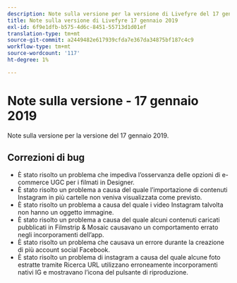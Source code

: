 ```yaml
---
description: Note sulla versione per la versione di Livefyre del 17 gennaio 2019.
title: Note sulla versione di Livefyre 17 gennaio 2019
exl-id: 6f9e1dfb-b575-4d6c-8451-55713d1d01ef
translation-type: tm+mt
source-git-commit: a2449482e617939cfda7e367da34875bf187c4c9
workflow-type: tm+mt
source-wordcount: '117'
ht-degree: 1%

---
```


# Note sulla versione - 17 gennaio 2019

Note sulla versione per la versione del 17 gennaio 2019.

## Correzioni di bug

* È stato risolto un problema che impediva l’osservanza delle opzioni di e-commerce UGC per i filmati in Designer.
* È stato risolto un problema a causa del quale l’importazione di contenuti Instagram in più cartelle non veniva visualizzata come previsto.
* È stato risolto un problema a causa del quale i video Instagram talvolta non hanno un oggetto immagine.
* È stato risolto un problema a causa del quale alcuni contenuti caricati pubblicati in Filmstrip &amp; Mosaic causavano un comportamento errato negli incorporamenti dell’app.
* È stato risolto un problema che causava un errore durante la creazione di più account social Facebook.
* È stato risolto un problema di instagram a causa del quale alcune foto estratte tramite Ricerca URL utilizzano erroneamente incorporamenti nativi IG e mostravano l’icona del pulsante di riproduzione.
